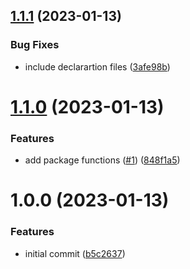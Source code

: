 ## [1.1.1](https://github.com/ExodusMovement/lerna-utils/compare/v1.1.0...v1.1.1) (2023-01-13)


### Bug Fixes

* include declarartion files ([3afe98b](https://github.com/ExodusMovement/lerna-utils/commit/3afe98b7dc02c4a51e95a706f9c5d5a09dce2a68))

# [1.1.0](https://github.com/ExodusMovement/lerna-utils/compare/v1.0.0...v1.1.0) (2023-01-13)


### Features

* add package functions ([#1](https://github.com/ExodusMovement/lerna-utils/issues/1)) ([848f1a5](https://github.com/ExodusMovement/lerna-utils/commit/848f1a5b0070bc7702af8ec226309c407ee4f58f))

# 1.0.0 (2023-01-13)


### Features

* initial commit ([b5c2637](https://github.com/ExodusMovement/lerna-utils/commit/b5c26377afd1627a3ff0c478609cb2e812a43d0a))
